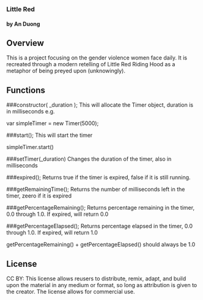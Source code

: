 ### Little Red
#### by An Duong


## Overview
This is a project focusing on the gender violence women face daily. It is recreated through a modern retelling of Little Red Riding Hood as a metaphor of being preyed upon (unknowingly). 


  

## Functions

###constructor( _duration );
This will allocate the Timer object, duration is in milliseconds
e.g.

var simpleTimer = new Timer(5000);

###start();
This will start the timer

simpleTimer.start()

###setTimer(_duration) 
Changes the duration of the timer, also in milliseconds

###expired();
Returns true if the timer is expired, false if it is still running.

###getRemainingTime();
Returns the number of milliseconds left in the timer, zeero if it is expired

###getPercentageRemaining();
Returns percentage remaining in the timer, 0.0 through 1.0. If expired, will return 0.0


###getPercentageElapsed();
Returns percentage elapsed in the timer, 0.0 through 1.0. If expired, will return 1.0


getPercentageRemaining() + getPercentageElapsed() should always be 1.0

## License
CC BY: This license allows reusers to distribute, remix, adapt, and build upon the material in any medium or format, so long as attribution is given to the creator. The license allows for commercial use.
